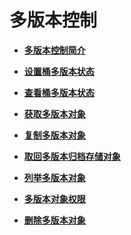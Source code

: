 # 多版本控制<a name="ZH-CN_TOPIC_0142815513"></a>

-   **[多版本控制简介](多版本控制简介.md)**  

-   **[设置桶多版本状态](设置桶多版本状态.md)**  

-   **[查看桶多版本状态](查看桶多版本状态.md)**  

-   **[获取多版本对象](获取多版本对象.md)**  

-   **[复制多版本对象](复制多版本对象.md)**  

-   **[取回多版本归档存储对象](取回多版本归档存储对象.md)**  

-   **[列举多版本对象](列举多版本对象.md)**  

-   **[多版本对象权限](多版本对象权限.md)**  

-   **[删除多版本对象](删除多版本对象.md)**  


